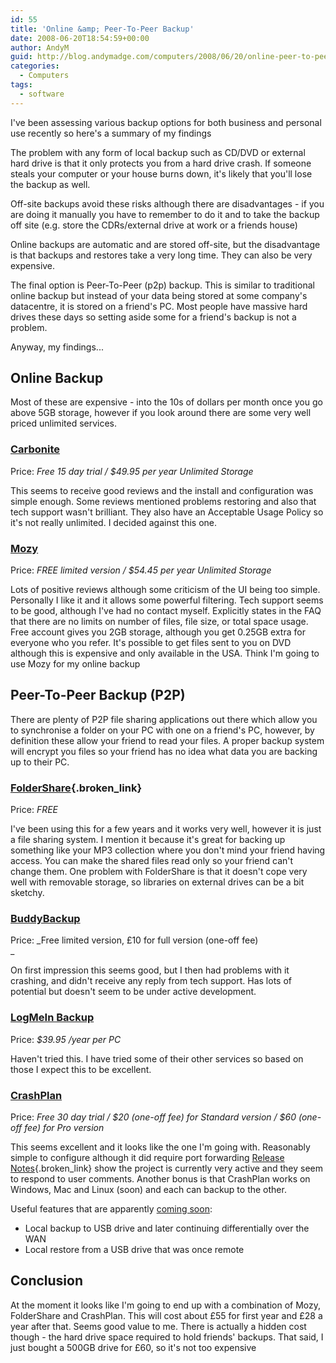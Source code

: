 ```yaml
---
id: 55
title: 'Online &amp; Peer-To-Peer Backup'
date: 2008-06-20T18:54:59+00:00
author: AndyM
guid: http://blog.andymadge.com/computers/2008/06/20/online-peer-to-peer-backup/
categories:
  - Computers
tags:
  - software
---
```

I've been assessing various backup options for both business and personal use recently so here's a summary of my findings

<!--more-->

The problem with any form of local backup such as CD/DVD or external hard drive is that it only protects you from a hard drive crash. If someone steals your computer or your house burns down, it's likely that you'll lose the backup as well.

Off-site backups avoid these risks although there are disadvantages - if you are doing it manually you have to remember to do it and to take the backup off site (e.g. store the CDRs/external drive at work or a friends house)

Online backups are automatic and are stored off-site, but the disadvantage is that backups and restores take a very long time. They can also be very expensive.

The final option is Peer-To-Peer (p2p) backup. This is similar to traditional online backup but instead of your data being stored at some company's datacentre, it is stored on a friend's PC. Most people have massive hard drives these days so setting aside some for a friend's backup is not a problem.

Anyway, my findings...

## Online Backup

Most of these are expensive - into the 10s of dollars per month once you go above 5GB storage, however if you look around there are some very well priced unlimited services.

### [Carbonite](http://www.carbonite.com/)

Price: _Free 15 day trial / $49.95 per year Unlimited Storage_

This seems to receive good reviews and the install and configuration was simple enough. Some reviews mentioned problems restoring and also that tech support wasn't brilliant. They also have an Acceptable Usage Policy so it's not really unlimited. I decided against this one.

### [Mozy](https://mozy.com/?ref=M7HBYL)

Price: _FREE limited version / $54.45 per year Unlimited Storage_

Lots of positive reviews although some criticism of the UI being too simple. Personally I like it and it allows some powerful filtering. Tech support seems to be good, although I've had no contact myself. Explicitly states in the FAQ that there are no limits on number of files, file size, or total space usage. Free account gives you 2GB storage, although you get 0.25GB extra for everyone who you refer. It's possible to get files sent to you on DVD although this is expensive and only available in the USA. Think I'm going to use Mozy for my online backup

## Peer-To-Peer Backup (P2P)

There are plenty of P2P file sharing applications out there which allow you to synchronise a folder on your PC with one on a friend's PC, however, by definition these allow your friend to read your files. A proper backup system will encrypt you files so your friend has no idea what data you are backing up to their PC.

### [FolderShare](http://www.foldershare.com/){.broken_link}

Price: _FREE_ 

I've been using this for a few years and it works very well, however it is just a file sharing system. I mention it because it's great for backing up something like your MP3 collection where you don't mind your friend having access. You can make the shared files read only so your friend can't change them. One problem with FolderShare is that it doesn't cope very well with removable storage, so libraries on external drives can be a bit sketchy.

### [BuddyBackup](http://www.buddybackup.com/)

Price: _Free limited version, £10 for full version (one-off fee)  
_ 

On first impression this seems good, but I then had problems with it crashing, and didn't receive any reply from tech support. Has lots of potential but doesn't seem to be under active development.

### [LogMeIn Backup](https://secure.logmein.com/products/backup/)

Price: <span style="font-style: italic">$39.95 /year per PC</span>

Haven't tried this. I have tried some of their other services so based on those I expect this to be excellent.

### [CrashPlan](http://www.crashplan.com/)

Price: <span style="font-style: italic">Free 30 day trial / $20 </span><em style="font-style: italic">(one-off fee) </em><span style="font-style: italic">for Standard version / $60 </span><span style="font-style: italic"><em style="font-style: italic">(one-off fee) </em><span style="font-style: italic">for Pro version</span></span>

This seems excellent and it looks like the one I'm going with. Reasonably simple to configure although it did require port forwarding [Release Notes](http://www.crashplan.com/support/releases.vtl){.broken_link} show the project is currently very active and they seem to respond to user comments. Another bonus is that CrashPlan works on Windows, Mac and Linux (soon) and each can backup to the other.

Useful features that are apparently [coming soon](http://www.crashplan.com/support/support.vtl):

  * Local backup to USB drive and later continuing differentially over the WAN
  * Local restore from a USB drive that was once remote

## Conclusion

At the moment it looks like I'm going to end up with a combination of Mozy, FolderShare and CrashPlan. This will cost about £55 for first year and £28 a year after that. Seems good value to me. There is actually a hidden cost though - the hard drive space required to hold friends' backups. That said, I just bought a 500GB drive for £60, so it's not too expensive